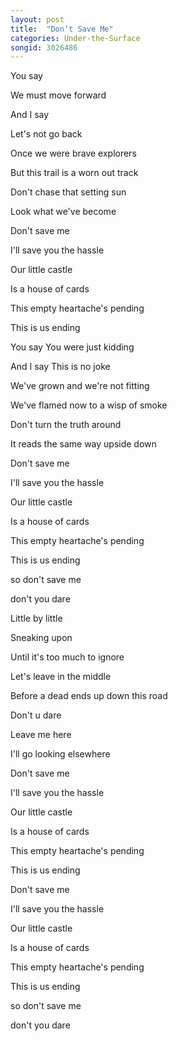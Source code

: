 ```yaml
---
layout: post
title:  "Don’t Save Me"
categories: Under-the-Surface
songid: 3026486
---
```

You say

We must move forward

And I say

Let's not go back

Once we were brave explorers

But this trail is a worn out track



Don't chase that setting sun

Look what we've become



Don't save me

I'll save you the hassle

Our little castle

Is a house of cards

This empty heartache's pending

This is us ending



You say You were just kidding

And I say This is no joke

We've grown and we're not fitting

We've flamed now to a wisp of smoke



Don't turn the truth around

It reads the same way upside down



Don't save me

I'll save you the hassle

Our little castle

Is a house of cards

This empty heartache's pending

This is us ending

so don't save me

don't you dare



Little by little

Sneaking upon

Until it's too much to ignore

Let's leave in the middle

Before a dead ends up down this road

Don't u dare

Leave me here

I'll go looking elsewhere



Don't save me

I'll save you the hassle

Our little castle

Is a house of cards

This empty heartache's pending

This is us ending

Don't save me

I'll save you the hassle

Our little castle

Is a house of cards

This empty heartache's pending

This is us ending

so don't save me

don't you dare